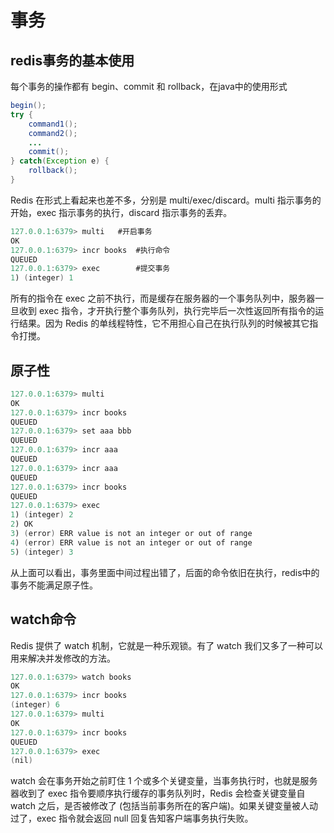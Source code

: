 # 事务

## redis事务的基本使用

每个事务的操作都有 begin、commit 和 rollback，在java中的使用形式

```java
begin();
try {
	command1();
	command2();
	...
	commit();
} catch(Exception e) {
	rollback();
}
```

Redis 在形式上看起来也差不多，分别是 multi/exec/discard。multi 指示事务的开始，exec 指示事务的执行，discard 指示事务的丢弃。 

```java
127.0.0.1:6379> multi   #开启事务
OK
127.0.0.1:6379> incr books  #执行命令
QUEUED
127.0.0.1:6379> exec        #提交事务
1) (integer) 1
```

所有的指令在 exec 之前不执行，而是缓存在服务器的一个事务队列中，服务器一旦收到 exec 指令，才开执行整个事务队列，执行完毕后一次性返回所有指令的运行结果。因为 Redis 的单线程特性，它不用担心自己在执行队列的时候被其它指令打搅。

## 原子性

```java
127.0.0.1:6379> multi
OK
127.0.0.1:6379> incr books
QUEUED
127.0.0.1:6379> set aaa bbb
QUEUED
127.0.0.1:6379> incr aaa
QUEUED
127.0.0.1:6379> incr aaa
QUEUED
127.0.0.1:6379> incr books
QUEUED
127.0.0.1:6379> exec
1) (integer) 2
2) OK
3) (error) ERR value is not an integer or out of range
4) (error) ERR value is not an integer or out of range
5) (integer) 3
```

从上面可以看出，事务里面中间过程出错了，后面的命令依旧在执行，redis中的事务不能满足原子性。

## watch命令

Redis 提供了 watch 机制，它就是一种乐观锁。有了 watch 我们又多了一种可以用来解决并发修改的方法。 

```java
127.0.0.1:6379> watch books
OK
127.0.0.1:6379> incr books
(integer) 6
127.0.0.1:6379> multi
OK
127.0.0.1:6379> incr books
QUEUED
127.0.0.1:6379> exec
(nil)
```

watch 会在事务开始之前盯住 1 个或多个关键变量，当事务执行时，也就是服务器收到了 exec 指令要顺序执行缓存的事务队列时，Redis 会检查关键变量自 watch 之后，是否被修改了 \(包括当前事务所在的客户端\)。如果关键变量被人动过了，exec 指令就会返回 null 回复告知客户端事务执行失败。

